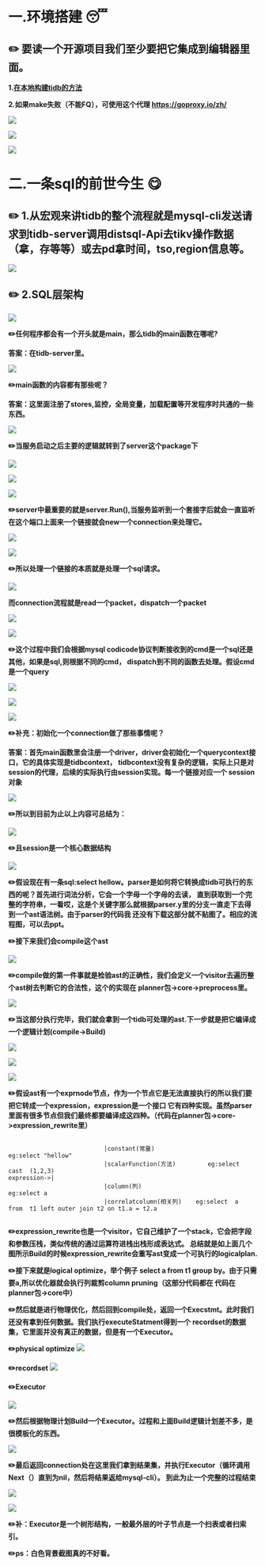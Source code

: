# 一.环境搭建 :sleeping:
    
## :pencil2: 要读一个开源项目我们至少要把它集成到编辑器里面。
     
**1.[在本地构建tidb的方法 ](https://github.com/pingcap/tidb/blob/master/CONTRIBUTING.md)**
    
**2.如果make失败（不能FQ），可使用这个代理  https://goproxy.io/zh/**
    
![](tidb1-1.png)

![](tidb27.png)

![](tidb26.png)

# 二.一条sql的前世今生  :yum:

## :pencil2: 1.从宏观来讲tidb的整个流程就是mysql-cli发送请求到tidb-server调用distsql-Api去tikv操作数据（拿，存等等）或去pd拿时间，tso,region信息等。
          
![](tidb-architecture.png)

## :pencil2: 2.SQL层架构
    
![](tidb-sql-layer.png)

**:pencil2:任何程序都会有一个开头就是main，那么tidb的main函数在哪呢?**
    
**答案：在tidb-server里。**
    
![](tidb-main.png)
    
**:pencil2:main函数的内容都有那些呢？**
    
**答案：这里面注册了stores,监控，全局变量，加载配置等开发程序时共通的一些东西。**
    
![](tidb1.png)

**:pencil2:当服务启动之后主要的逻辑就转到了server这个package下**
    
![](tidb2.png)   

![](tidb3.png)   

![](tidb-server.png)

**:pencil2:server中最重要的就是server.Run(),当服务监听到一个套接字后就会一直监听在这个端口上面来一个链接就会new一个connection来处理它。**
    
![](tidb4.png)

![](tidb5.png)   

**:pencil2:所以处理一个链接的本质就是处理一个sql请求。**
    
![](tidb7.png)   

**而connection流程就是read一个packet，dispatch一个packet**
    
![](tidb8.png)

![](tidb9.png)   

**:pencil2:这个过程中我们会根据mysql codicode协议判断接收到的cmd是一个sql还是其他，如果是sql,则根据不同的cmd，
dispatch到不同的函数去处理。假设cmd是一个query**
    
![](tidb-cmd.png)   

![](tidb-cmd1.png)   

![](tidb15.png)   

**:pencil2:补充：初始化一个connection做了那些事情呢？**
    
**答案：首先main函数里会注册一个driver，driver会初始化一个querycontext接口，它的具体实现是tidbcontext，
tidbcontext没有复杂的逻辑，实际上只是对session的代理，后续的实际执行由session实现。每一个链接对应一个
session对象**
    
![](tidbcontext.png)   

**:pencil2:所以到目前为止以上内容可总结为：**
    
![](tidb18.png) 

**:pencil2:且session是一个核心数据结构**
   
![](tidb-session.png) 
 
**:pencil2:假设现在有一条sql:select  hellow。parser是如何将它转换成tidb可执行的东西的呢？首先进行词法分析，它会一个字母一个字母的去读，
直到获取到一个完整的字符串，一看哎，这是个关键字那么就根据parser.y里的分支一直走下去得到一个ast语法树。由于parser的代码我
还没有下载这部分就不贴图了。相应的流程图，可以去ppt。**
    
**:pencil2:接下来我们会compile这个ast**
    
![](tidb21.png) 

**:pencil2:compile做的第一件事就是检验ast的正确性，我们会定义一个visitor去遍历整个ast树去判断它的合法性，这个的实现在
planner包->core->preprocess里。**
    
![](tidb22.png) 
    
**:pencil2:当这部分执行完毕，我们就会拿到一个tidb可处理的ast.下一步就是把它编译成一个逻辑计划(compile->Build)**
    
![](tidb23.png) 

![](tidb24.png)

![](tidb25.png) 

**:pencil2:假设ast有一个exprnode节点，作为一个节点它是无法直接执行的所以我们要把它转成一个expression，expression是一个接口
它有四种实现。虽然parser里面有很多节点但我们最终都要编译成这四种。（代码在planner包->core->expression_rewrite里）**

```

                           |constant(常量)                     eg:select "hellow"
                           |scalarFunction(方法)         eg:select  cast  (1,2,3)
expression->|
                           |column(列)                             eg:select a
                           |correlatcolumn(相关列)    eg:select  a  from  t1 left outer join t2 on t1.a = t2.a 
                           
```

**:pencil2:expression_rewrite也是一个visitor，它自己维护了一个stack，它会把字段和参数压栈，类似传统的通过运算符进栈出栈形成表达式。
总结就是如上面几个图所示Build的时候expression_rewrite会重写ast变成一个可执行的logicalplan.**
    
**:pencil2:接下来就是logical optimize，举个例子 select a from t1 group by。由于只需要a,所以优化器就会执行列裁剪column pruning（这部分代码都在
代码在planner包->core中）**
    
**:pencil2:然后就是进行物理优化，然后回到compile处，返回一个Execstmt。此时我们还没有拿到任何数据。我们执行executeStatment得到一个
recordset的数据集，它里面并没有真正的数据，但是有一个Executor。**
 
**:pencil2:physical optimize**
![](tidb28.png) 

**:pencil2:recordset**
![](tidb29.png) 

**:pencil2:Executor**

![](tidb30.png) 
   
**:pencil2:然后根据物理计划Build一个Executor。过程和上面Build逻辑计划差不多，是很模板化的东西。**
     
![](tidb31.png) 
    
**:pencil2:最后返回connection处在这里我们拿到结果集，并执行Executor（循环调用Next（）直到为nil，然后将结果返给mysql-cli）。
到此为止一个完整的过程结束**
    
![](tidb32.png) 

![](tidb33.png) 

**:pencil2:补：Executor是一个树形结构，一般最外层的叶子节点是一个扫表或者扫索引。**

**:pencil2:ps：白色背景截图真的不好看。**



    
                               


    
    
    

